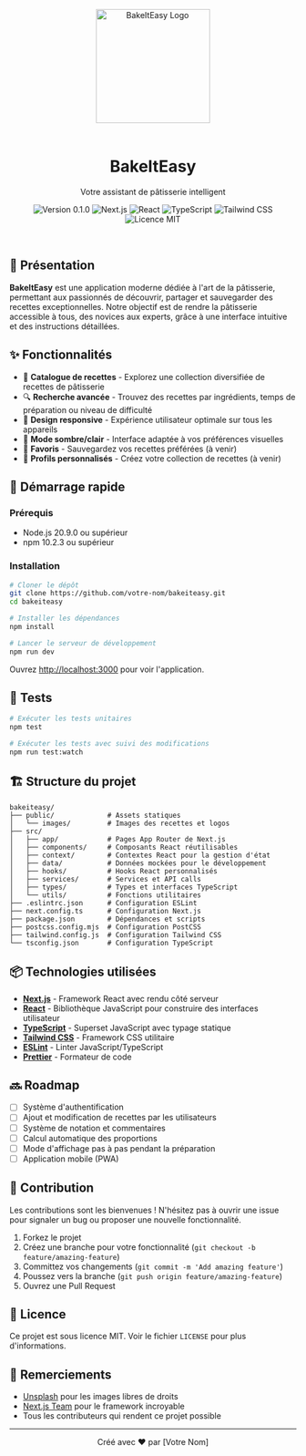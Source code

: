 <p align="center">
  <img src="public/images/logo.png" alt="BakeItEasy Logo" width="200" height="200" style="margin-bottom: 20px"/>
</p>

<h1 align="center">BakeItEasy</h1>
<p align="center">Votre assistant de pâtisserie intelligent</p>

<p align="center">
  <img src="https://img.shields.io/badge/version-0.1.0-blue.svg" alt="Version 0.1.0"/>
  <img src="https://img.shields.io/badge/Next.js-15.2.3-black.svg" alt="Next.js"/>
  <img src="https://img.shields.io/badge/React-19.0.0-61DAFB.svg" alt="React"/>
  <img src="https://img.shields.io/badge/TypeScript-5.8.2-blue.svg" alt="TypeScript"/>
  <img src="https://img.shields.io/badge/Tailwind-4.0.15-38B2AC.svg" alt="Tailwind CSS"/>
  <img src="https://img.shields.io/badge/licence-MIT-green.svg" alt="Licence MIT"/>
</p>

<br/>

## 🥐 Présentation

**BakeItEasy** est une application moderne dédiée à l'art de la pâtisserie, permettant aux passionnés de découvrir, partager et sauvegarder des recettes exceptionnelles. Notre objectif est de rendre la pâtisserie accessible à tous, des novices aux experts, grâce à une interface intuitive et des instructions détaillées.

## ✨ Fonctionnalités

- 🍰 **Catalogue de recettes** - Explorez une collection diversifiée de recettes de pâtisserie
- 🔍 **Recherche avancée** - Trouvez des recettes par ingrédients, temps de préparation ou niveau de difficulté
- 📱 **Design responsive** - Expérience utilisateur optimale sur tous les appareils
- 🌙 **Mode sombre/clair** - Interface adaptée à vos préférences visuelles
- 🔖 **Favoris** - Sauvegardez vos recettes préférées (à venir)
- 👤 **Profils personnalisés** - Créez votre collection de recettes (à venir)

## 🚀 Démarrage rapide

### Prérequis

- Node.js 20.9.0 ou supérieur
- npm 10.2.3 ou supérieur

### Installation

```bash
# Cloner le dépôt
git clone https://github.com/votre-nom/bakeiteasy.git
cd bakeiteasy

# Installer les dépendances
npm install

# Lancer le serveur de développement
npm run dev
```

Ouvrez [http://localhost:3000](http://localhost:3000) pour voir l'application.

## 🧪 Tests

```bash
# Exécuter les tests unitaires
npm test

# Exécuter les tests avec suivi des modifications
npm run test:watch
```

## 🏗️ Structure du projet

```
bakeiteasy/
├── public/             # Assets statiques
│   └── images/         # Images des recettes et logos
├── src/
│   ├── app/            # Pages App Router de Next.js
│   ├── components/     # Composants React réutilisables
│   ├── context/        # Contextes React pour la gestion d'état
│   ├── data/           # Données mockées pour le développement
│   ├── hooks/          # Hooks React personnalisés
│   ├── services/       # Services et API calls
│   ├── types/          # Types et interfaces TypeScript
│   └── utils/          # Fonctions utilitaires
├── .eslintrc.json      # Configuration ESLint
├── next.config.ts      # Configuration Next.js
├── package.json        # Dépendances et scripts
├── postcss.config.mjs  # Configuration PostCSS
├── tailwind.config.js  # Configuration Tailwind CSS
└── tsconfig.json       # Configuration TypeScript
```

## 📦 Technologies utilisées

- **[Next.js](https://nextjs.org/)** - Framework React avec rendu côté serveur
- **[React](https://react.dev/)** - Bibliothèque JavaScript pour construire des interfaces utilisateur
- **[TypeScript](https://www.typescriptlang.org/)** - Superset JavaScript avec typage statique
- **[Tailwind CSS](https://tailwindcss.com/)** - Framework CSS utilitaire
- **[ESLint](https://eslint.org/)** - Linter JavaScript/TypeScript
- **[Prettier](https://prettier.io/)** - Formateur de code

## 🔜 Roadmap

- [ ] Système d'authentification
- [ ] Ajout et modification de recettes par les utilisateurs
- [ ] Système de notation et commentaires
- [ ] Calcul automatique des proportions
- [ ] Mode d'affichage pas à pas pendant la préparation
- [ ] Application mobile (PWA)

## 👥 Contribution

Les contributions sont les bienvenues ! N'hésitez pas à ouvrir une issue pour signaler un bug ou proposer une nouvelle fonctionnalité.

1. Forkez le projet
2. Créez une branche pour votre fonctionnalité (`git checkout -b feature/amazing-feature`)
3. Committez vos changements (`git commit -m 'Add amazing feature'`)
4. Poussez vers la branche (`git push origin feature/amazing-feature`)
5. Ouvrez une Pull Request

## 📄 Licence

Ce projet est sous licence MIT. Voir le fichier `LICENSE` pour plus d'informations.

## 💖 Remerciements

- [Unsplash](https://unsplash.com/) pour les images libres de droits
- [Next.js Team](https://nextjs.org/) pour le framework incroyable
- Tous les contributeurs qui rendent ce projet possible

---

<p align="center">
  Créé avec ❤️ par [Votre Nom]
</p>
